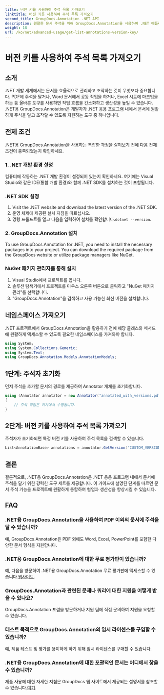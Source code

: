 ```yaml
---
title: 버전 키를 사용하여 주석 목록 가져오기
linktitle: 버전 키를 사용하여 주석 목록 가져오기
second_title: GroupDocs.Annotation .NET API
description: 원활한 문서 주석을 위해 GroupDocs.Annotation을 사용하여 .NET 애플리케이션을 강화하세요. 효과적인 통합을 위해 단계별 가이드를 따르세요.
weight: 18
url: /ko/net/advanced-usage/get-list-annotations-version-key/
---
```


# 버전 키를 사용하여 주석 목록 가져오기

## 소개
.NET 개발 세계에서는 문서를 효율적으로 관리하고 조작하는 것이 무엇보다 중요합니다. PDF에 주석을 달거나, Word 문서에서 공동 작업을 하거나, Excel 시트에 마크업을 하는 등 올바른 도구를 사용하면 작업 흐름을 간소화하고 생산성을 높일 수 있습니다. .NET용 GroupDocs.Annotation은 개발자가 .NET 응용 프로그램 내에서 문서에 원활하게 주석을 달고 조작할 수 있도록 지원하는 도구 중 하나입니다.
## 전제 조건
.NET용 GroupDocs.Annotation을 사용하는 복잡한 과정을 살펴보기 전에 다음 전제 조건이 충족되었는지 확인하세요.
### 1. .NET 개발 환경 설정
컴퓨터에 작동하는 .NET 개발 환경이 설정되어 있는지 확인하세요. 여기에는 Visual Studio와 같은 IDE(통합 개발 환경)와 함께 .NET SDK를 설치하는 것이 포함됩니다.
### .NET SDK 설정
1. Visit the .NET website and download the latest version of the .NET SDK.
2. 운영 체제에 제공된 설치 지침을 따르십시오.
3.  명령 프롬프트를 열고 다음을 입력하여 설치를 확인합니다.`dotnet --version`.
### 2. GroupDocs.Annotation 설치
To use GroupDocs.Annotation for .NET, you need to install the necessary packages into your project. You can download the required package from the GroupDocs website or utilize package managers like NuGet.
### NuGet 패키지 관리자를 통해 설치
1. Visual Studio에서 프로젝트를 엽니다.
2. 솔루션 탐색기에서 프로젝트를 마우스 오른쪽 버튼으로 클릭하고 "NuGet 패키지 관리"를 선택합니다.
3. "GroupDocs.Annotation"을 검색하고 사용 가능한 최신 버전을 설치합니다.

## 네임스페이스 가져오기
.NET 프로젝트에서 GroupDocs.Annotation을 활용하기 전에 해당 클래스와 메서드에 원활하게 액세스할 수 있도록 필요한 네임스페이스를 가져와야 합니다.
```csharp
using System;
using System.Collections.Generic;
using System.Text;
using GroupDocs.Annotation.Models.AnnotationModels;
```
## 1단계: 주석자 초기화
먼저 주석을 추가할 문서의 경로를 제공하여 Annotator 개체를 초기화합니다.
```csharp
using (Annotator annotator = new Annotator("annotated_with_versions.pdf"))
{
    // 주석 작업은 여기에서 수행됩니다.
}
```
## 2단계: 버전 키를 사용하여 주석 목록 가져오기
주석자가 초기화되면 특정 버전 키를 사용하여 주석 목록을 검색할 수 있습니다.
```csharp
List<AnnotationBase> annotations = annotator.GetVersion("CUSTOM_VERSION");
```

## 결론
결론적으로, .NET용 GroupDocs.Annotation은 .NET 응용 프로그램 내에서 문서에 주석을 달기 위한 강력한 도구 세트를 제공합니다. 이 가이드에 설명된 단계를 따르면 문서 주석 기능을 프로젝트에 원활하게 통합하여 협업과 생산성을 향상시킬 수 있습니다.
## FAQ
### .NET용 GroupDocs.Annotation을 사용하여 PDF 이외의 문서에 주석을 달 수 있습니까?
예, GroupDocs.Annotation은 PDF 외에도 Word, Excel, PowerPoint를 포함한 다양한 문서 형식을 지원합니다.
### .NET용 GroupDocs.Annotation에 대한 무료 평가판이 있습니까?
 예, 다음을 방문하여 .NET용 GroupDocs.Annotation 무료 평가판에 액세스할 수 있습니다.[웹사이트](https://releases.groupdocs.com/annotation/net/).
### GroupDocs.Annotation과 관련된 문제나 쿼리에 대한 지원을 어떻게 받을 수 있나요?
GroupDocs.Annotation 포럼을 방문하거나 지원 팀에 직접 문의하여 지원을 요청할 수 있습니다.
### 테스트 목적으로 GroupDocs.Annotation의 임시 라이센스를 구입할 수 있습니까?
예, 제품 테스트 및 평가를 용이하게 하기 위해 임시 라이센스를 구매할 수 있습니다.
### .NET용 GroupDocs.Annotation에 대한 포괄적인 문서는 어디에서 찾을 수 있습니까?
 제품 사용에 대한 자세한 지침은 GroupDocs 웹 사이트에서 제공되는 설명서를 참조할 수 있습니다.[여기]( https://tutorials.groupdocs.com/annotation/net/).